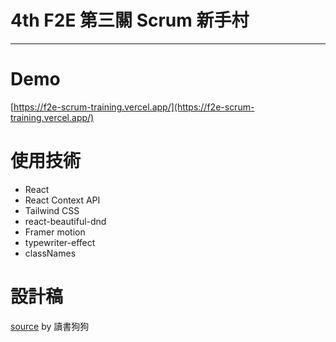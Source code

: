 # 4th F2E 第三關 Scrum 新手村

---

# Demo

[https://f2e-scrum-training.vercel.app/](https://f2e-scrum-training.vercel.app/)

# 使用技術

- React
- React Context API
- Tailwind CSS
- react-beautiful-dnd
- Framer motion
- typewriter-effect
- classNames

# 設計稿

[source](https://www.figma.com/file/oW1YDvKU916KBx8iyz891p/F2E-Week3-by-%E8%AE%80%E6%9B%B8%E7%8B%97%E7%8B%97?node-id=1%3A2&t=9J66HMsttJ9toyN4-1)
by 讀書狗狗
